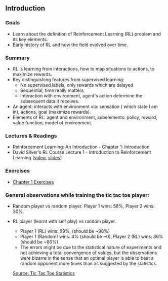 ## Introduction

### Goals

- Learn about the definition of Reinforcement Learning (RL) problem and its key elements.
- Early history of RL and how the field evolved over time.

### Summary

- RL is learning from interactions, how to map situations to actions, to maximize rewards.
- Key distinguishing features from supervised learning:
    - No supervised labels, only rewards which are delayed
    - Sequential, time really matters
    - Interaction with environment, agent's action determine the subsequent data it receives.
- An agent: interacts with environment via: sensation ( which state I am in), actions, goal (maximize rewards).
- Elements of RL: agent and environment, subelements: policy, reward, value function, model of environment.

### Lectures & Readings

- Reinforcement Learning: An Introduction - Chapter 1: Introduction
- David Silver's RL Course Lecture 1 - Introduction to Reinforcement Learning
 ([video](https://www.youtube.com/watch?v=2pWv7GOvuf0),
  [slides](http://www0.cs.ucl.ac.uk/staff/d.silver/web/Teaching_files/intro_RL.pdf))
<!---
- [OpenAI Gym Tutorial](https://gym.openai.com/docs)
-->

### Exercises

- [Chapter 1 Exercises](Chapter1-Exercises.md)
<!---
- [Work through the OpenAI Gym Tutorial](https://gym.openai.com/docs)
-->

 ### General observations while training the tic tac toe player:
- Random player vs random player. Player 1 wins: 58%, Player 2 wins: 30%. 
- RL player (learnt with self play) vs random player. 
    - Player 1 (RL) wins: 99%, (should be ~98%)
    - Player 1 (Random) wins: 4% (should be ~0), Player 2 (RL) wins: 86% (should be ~80%)
    - The errors might be due to the statistical nature of experiments and not achieving a total convergence of values,
  but the observations were bizarre  in the sense that an optimal player is able to beat a random opponent
  more times than as suggested by the statistics.
  
    [Source: Tic Tac Toe Statistics](https://blog.ostermiller.org/tic-tac-toe-strategy)

